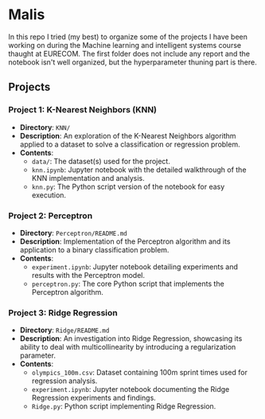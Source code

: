 # Malis

In this repo I tried (my best) to organize some of the projects I have been working on during the Machine learning and intelligent systems course thaught at EURECOM. The first folder does not include any report and the notebook isn't well organized, but the hyperparameter thuning part is there.
## Projects

### Project 1: K-Nearest Neighbors (KNN)

- **Directory**: `KNN/`
- **Description**: An exploration of the K-Nearest Neighbors algorithm applied to a dataset to solve a classification or regression problem.
- **Contents**:
  - `data/`: The dataset(s) used for the project.
  - `knn.ipynb`: Jupyter notebook with the detailed walkthrough of the KNN implementation and analysis.
  - `knn.py`: The Python script version of the notebook for easy execution.

### Project 2: Perceptron

- **Directory**: `Perceptron/README.md`
- **Description**: Implementation of the Perceptron algorithm and its application to a binary classification problem.
- **Contents**:
  - `experiment.ipynb`: Jupyter notebook detailing experiments and results with the Perceptron model.
  - `perceptron.py`: The core Python script that implements the Perceptron algorithm.

### Project 3: Ridge Regression

- **Directory**: `Ridge/README.md`
- **Description**: An investigation into Ridge Regression, showcasing its ability to deal with multicollinearity by introducing a regularization parameter.
- **Contents**:
  - `olympics_100m.csv`: Dataset containing 100m sprint times used for regression analysis.
  - `experiment.ipynb`: Jupyter notebook documenting the Ridge Regression experiments and findings.
  - `Ridge.py`: Python script implementing Ridge Regression.

